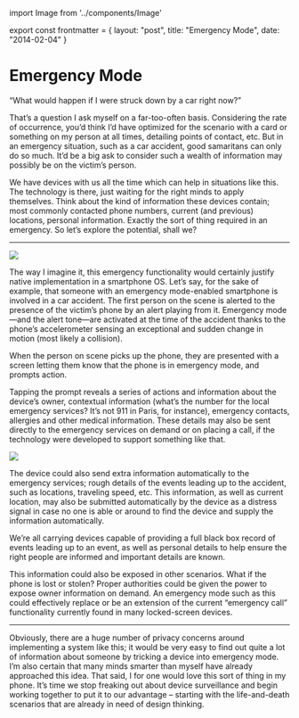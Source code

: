 import Image from '../components/Image'

export const frontmatter = {
layout: "post",
title: "Emergency Mode",
date: "2014-02-04"
}

# Emergency Mode

“What would happen if I were struck down by a car right now?”

That’s a question I ask myself on a far-too-often basis. Considering the rate of
occurrence, you’d think I’d have optimized for the scenario with a card or
something on my person at all times, detailing points of contact, etc. But in an
emergency situation, such as a car accident, good samaritans can only do so
much. It’d be a big ask to consider such a wealth of information may possibly be
on the victim’s person.

We have devices with us all the time which can help in situations like this. The
technology is there, just waiting for the right minds to apply themselves. Think
about the kind of information these devices contain; most commonly contacted
phone numbers, current (and previous) locations, personal information. Exactly
the sort of thing required in an emergency. So let’s explore the potential,
shall we?

---

<Image src="2014/02/emergency-mode-home.png" className="alignleft" />

The way I imagine it, this emergency functionality would certainly justify
native implementation in a smartphone OS. Let’s say, for the sake of example,
that someone with an emergency mode-enabled smartphone is involved in a car
accident. The first person on the scene is alerted to the presence of the
victim’s phone by an alert playing from it. Emergency mode—and the alert
tone—are activated at the time of the accident thanks to the phone’s
accelerometer sensing an exceptional and sudden change in motion (most likely a
collision).

When the person on scene picks up the phone, they are presented with a screen
letting them know that the phone is in emergency mode, and prompts action.

Tapping the prompt reveals a series of actions and information about the
device’s owner, contextual information (what’s the number for the local
emergency services? It’s not 911 in Paris, for instance), emergency contacts,
allergies and other medical information. These details may also be sent directly
to the emergency services on demand or on placing a call, if the technology were
developed to support something like that.

<Image src="2014/02/emergency-mode-detail.png" className="alignright" />

The device could also send extra information automatically to the emergency
services; rough details of the events leading up to the accident, such as
locations, traveling speed, etc. This information, as well as current location,
may also be submitted automatically by the device as a distress signal in case
no one is able or around to find the device and supply the information
automatically.

We’re all carrying devices capable of providing a full black box record of
events leading up to an event, as well as personal details to help ensure the
right people are informed and important details are known.

This information could also be exposed in other scenarios. What if the phone is
lost or stolen? Proper authorities could be given the power to expose owner
information on demand. An emergency mode such as this could effectively replace
or be an extension of the current “emergency call” functionality currently found
in many locked-screen devices.

---

Obviously, there are a huge number of privacy concerns around implementing a
system like this; it would be very easy to find out quite a lot of information
about someone by tricking a device into emergency mode. I’m also certain that
many minds smarter than myself have already approached this idea. That said, I
for one would love this sort of thing in my phone. It’s time we stop freaking
out about device surveillance and begin working together to put it to our
advantage – starting with the life-and-death scenarios that are already in need
of design thinking.
